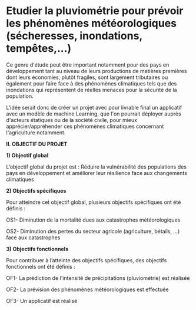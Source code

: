 # Etudier la pluviométrie pour prévoir les phénomènes météorologiques (sécheresses, inondations, tempêtes,...)

Ce genre d'étude peut être important notamment pour des pays en développement tant au niveau de leurs productions de matières premières dont leurs économies, plutôt fragiles, sont largement tributaires ou également pour faire face à des phénomènes climatiques tels que des inondations qui représentent de réelles menaces pour la sécurité de la population.

L'idée serait donc de créer un projet avec pour livrable final un applicatif avec un modèle de machine Learning, que l'on pourrait déployer auprès d'acteurs étatiques ou de la société civile, pour mieux apprécier/appréhender ces phénomènes climatiques concernant l'agriculture notamment.

**II.	OBJECTIF DU PROJET**

**1)	Objectif global**

L’objectif global du projet est : Réduire la vulnérabilité des populations des pays en développement et améliorer leur résilience face aux changements climatiques

**2)	Objectifs spécifiques**

Pour atteindre cet objectif global, plusieurs objectifs spécifiques ont été définis :

OS1- Diminution de la mortalité dues aux catastrophes météorologiques

OS2- Diminution des pertes du secteur agricole (agriculture, bétails, ...) face aux catastrophes

**3)	Objectifs fonctionnels**

Pour contribuer à l’atteinte des objectifs spécifiques, des objectifs fonctionnels ont été définis :

OF1- La prédiction de l'intensité de précipitations (pluviométrie) est réalisée

OF2- La prévision des phénomènes météorologiques est effectuée

OF3- Un applicatif est réalisé
